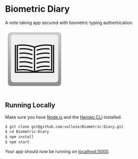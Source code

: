 # Biometric Diary

A note taking app secured with biometric typing authentication.

![logo](/src/server/images/BiometricDiaryIcon.svg)

#
## Running Locally

Make sure you have [Node.js](http://nodejs.org/) and the [Heroku CLI](https://cli.heroku.com/) installed.

```sh
$ git clone git@github.com:volleio/Biometric-Diary.git 
$ cd Biometric-Diary
$ npm install
$ npm start
```

Your app should now be running on [localhost:5000](http://localhost:5000/).
